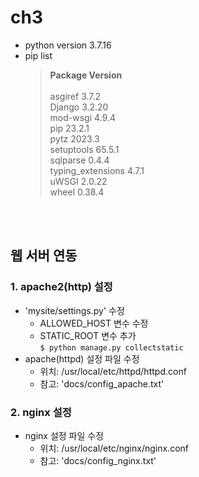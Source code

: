 # ch3
- python version 3.7.16<br/>
- pip list<br/>
  ><b>Package           Version</b><br/><br/>
      asgiref           3.7.2<br/>
      Django            3.2.20<br/>
      mod-wsgi          4.9.4<br/>
      pip               23.2.1<br/>
      pytz              2023.3<br/>
      setuptools        65.5.1<br/>
      sqlparse          0.4.4<br/>
      typing_extensions 4.7.1<br/>
      uWSGI             2.0.22<br/>
      wheel             0.38.4

<br/><br/>

## 웹 서버 연동
### 1. apache2(http) 설정
* 'mysite/settings.py' 수정
  - ALLOWED_HOST 변수 수정
  - STATIC_ROOT 변수 추가<br/>
    `$ python manage.py collectstatic`
* apache(httpd) 설정 파일 수정<br/>
  - 위치: /usr/local/etc/httpd/httpd.conf<br/>
  - 참고: 'docs/config_apache.txt'

### 2. nginx 설정
* nginx 설정 파일 수정<br/>
  - 위치: /usr/local/etc/nginx/nginx.conf<br/>
  - 참고: 'docs/config_nginx.txt'